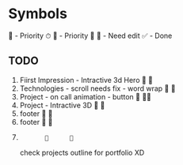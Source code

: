 # Symbols

📌 - Priority ⏱
💯 - Priority 💯
🥕 - Need edit
✅ - Done

## TODO

1. Fiirst Impression -  Intractive 3d Hero          🥕      📌
1. Technologies - scroll needs fix - word wrap      🥕      📌
2. Project -  on call animation - button            🥕      📌📌
2. Project - Intractive 3D            🥕      📌
2. footer           🥕      📌
2. footer           🥕      📌
2.            🥕      📌


    check projects outline for portfolio XD
